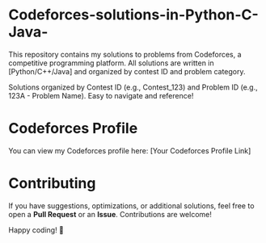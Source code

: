 # Codeforces-solutions-in-Python-C-Java-
This repository contains my solutions to problems from  Codeforces, a competitive programming platform. All solutions are written in [Python/C++/Java]  and organized by contest ID and problem category.

Solutions organized by Contest ID (e.g., Contest_123) and Problem ID (e.g., 123A - Problem Name). Easy to navigate and reference!


# Codeforces Profile
You can view my Codeforces profile here: [Your Codeforces Profile Link]

# Contributing
If you have suggestions, optimizations, or additional solutions, feel free to open a **Pull Request** or an **Issue**. Contributions are welcome!

Happy coding! 🚀
